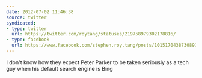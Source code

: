 ```yaml
---
date: 2012-07-02 11:46:38
source: twitter
syndicated:
- type: twitter
  url: https://twitter.com/roytang/statuses/219758979302178816/
- type: facebook
  url: https://www.facebook.com/stephen.roy.tang/posts/10151704387308912
---
```


I don't know how they expect Peter Parker to be taken seriously as a tech guy when his default search engine is Bing